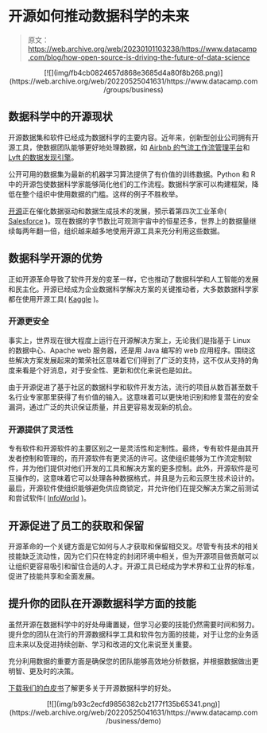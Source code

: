 # 开源如何推动数据科学的未来

> 原文：<https://web.archive.org/web/20230101103238/https://www.datacamp.com/blog/how-open-source-is-driving-the-future-of-data-science>

<center>[![](img/fb4cb0824657d868e3685d4a80f8b268.png)](https://web.archive.org/web/20220525041631/https://www.datacamp.com/groups/business)</center>

## 数据科学中的开源现状

开源数据集和软件已经成为数据科学的主要内容。近年来，创新型创业公司拥有开源工具，使数据团队能够更好地处理数据，如 [Airbnb 的气流工作流管理平台](https://web.archive.org/web/20220525041631/https://github.com/apache/airflow)和 [Lyft 的数据发现引擎](https://web.archive.org/web/20220525041631/https://github.com/amundsen-io/amundsen)。

公开可用的数据集为最新的机器学习算法提供了有价值的训练数据。Python 和 R 中的开源包使数据科学家能够简化他们的工作流程。数据科学家可以构建框架，降低在整个组织中使用数据的门槛。这样的例子不胜枚举。

[开源](https://web.archive.org/web/20220525041631/https://www.datacamp.com/resources/whitepapers/our-guide-to-open-source-in-data-science)正在催化数据驱动和数据生成技术的发展，预示着第四次工业革命( [Salesforce](https://web.archive.org/web/20220525041631/https://www.salesforce.com/blog/what-is-the-fourth-industrial-revolution-4ir/) )。现在数据的字节数比可观测宇宙中的恒星还多，世界上的数据量继续每两年翻一倍，组织越来越多地使用开源工具来充分利用这些数据。

## 数据科学开源的优势

正如开源革命导致了软件开发的变革一样，它也推动了数据科学和人工智能的发展和民主化。开源已经成为企业数据科学解决方案的关键推动者，大多数数据科学家都在使用开源工具( [Kaggle](https://web.archive.org/web/20220525041631/https://www.kaggle.com/kaggle-survey-2020) )。

### 开源更安全

事实上，世界现在很大程度上运行在开源解决方案上，无论我们是指基于 Linux 的数据中心、Apache web 服务器，还是用 Java 编写的 web 应用程序。围绕这些解决方案发展起来的繁荣社区意味着它们得到了广泛的支持，这不仅从支持的角度来看是个好消息，对于安全性、更新和优化来说也是如此。

由于开源促进了基于社区的数据科学和软件开发方法，流行的项目从数百甚至数千名行业专家那里获得了有价值的输入。这意味着可以更快地识别和修复潜在的安全漏洞，通过广泛的共识保证质量，并且更容易发现新的机会。

### 开源提供了灵活性

专有软件和开源软件的主要区别之一是灵活性和定制性。最终，专有软件是由其开发者控制和管理的，而开源软件有更灵活的许可。这使组织能够为工作流定制软件，并为他们提供对他们开发的工具和解决方案的更多控制。此外，开源软件是可互操作的，这意味着它可以处理各种数据格式，并且是为云和云原生技术设计的。最后，开源软件使组织能够避免供应商锁定，并允许他们在提交解决方案之前测试和尝试软件( [InfoWorld](https://web.archive.org/web/20220525041631/https://www.infoworld.com/article/3205889/is-open-source-good-for-business.html#:~:text=By%20its%20very%20nature%2C%20open,Freedom%20of%20choice.) )。

## 开源促进了员工的获取和保留

开源革命的一个关键方面是它如何与人才获取和保留相交叉。尽管专有技术的相关技能缺乏流动性，因为它们只在特定的封闭环境中相关，但为开源项目做贡献可以让组织更容易吸引和留住合适的人才。开源工具已经成为学术界和工业界的标准，促进了技能共享和全面发展。

## 提升你的团队在开源数据科学方面的技能

虽然开源在数据科学中的好处毋庸置疑，但学习必要的技能仍然需要时间和努力。提升您的团队在流行的开源数据科学工具和软件包方面的技能，对于让您的业务适应未来以及促进持续创新、学习和改进的文化来说至关重要。

充分利用数据的重要方面是确保您的团队能够高效地分析数据，并根据数据做出更明智、更及时的决策。

[下载我们的白皮书](https://web.archive.org/web/20220525041631/https://www.datacamp.com/resources/whitepapers/our-guide-to-open-source-in-data-science)了解更多关于开源数据科学的好处。

<center>[![](img/b93c2ecfd9856382cb2177f135b65341.png)](https://web.archive.org/web/20220525041631/https://www.datacamp.com/business/demo)</center>